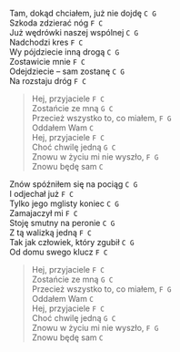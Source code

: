 Tam, dokąd chciałem, już nie dojdę				`C G`  
Szkoda zdzierać nóg						`F C`  
Już wędrówki naszej wspólnej				`C G`  
Nadchodzi kres						`F C`  
Wy pójdziecie inną drogą					`C G`  
Zostawicie mnie						`F C`  
Odejdziecie – sam zostanę					`C G`  
Na rozstaju dróg						`F C`  

>Hej, przyjaciele						`F C`  
>Zostańcie ze mną						`G C`  
>Przecież wszystko to, co miałem,				`F G`  
>Oddałem Wam						`C`  
>Hej, przyjaciele						`F C`  
>Choć chwilę jedną						`G C`  
>Znowu w życiu mi nie wyszło,				`F G`  
>Znowu będę sam						`C`  

Znów spóźniłem się na pociąg				`C G`  
I odjechał już						`F C`  
Tylko jego mglisty koniec					`C G`  
Zamajaczył mi						`F C`  
Stoję smutny na peronie					`C G`  
Z tą walizką jedną						`F C`  
Tak jak człowiek, który zgubił				`C G`  
Od domu swego klucz					`F C`  

>Hej, przyjaciele						`F C`  
>Zostańcie ze mną						`G C`  
>Przecież wszystko to, co miałem,				`F G`  
>Oddałem Wam						`C`  
>Hej, przyjaciele						`F C`  
>Choć chwilę jedną						`G C`  
>Znowu w życiu mi nie wyszło,				`F G`  
>Znowu będę sam						`C`  
